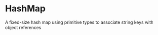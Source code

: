 # HashMap
A fixed-size hash map using primitive types to associate string keys with object references
